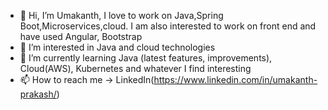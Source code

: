 - 👋 Hi, I’m Umakanth, I love to work on Java,Spring Boot,Microservices,cloud. I am also interested to work on front end and have used Angular, Bootstrap
- 👀 I’m interested in Java and cloud technologies
- 🌱 I’m currently learning Java (latest features, improvements), Cloud(AWS), Kubernetes and whatever I find interesting
- 📫 How to reach me -> LinkedIn(https://www.linkedin.com/in/umakanth-prakash/)

<!---
UmakanthPrakash/UmakanthPrakash is a ✨ special ✨ repository because its `README.md` (this file) appears on your GitHub profile.
You can click the Preview link to take a look at your changes.
--->
